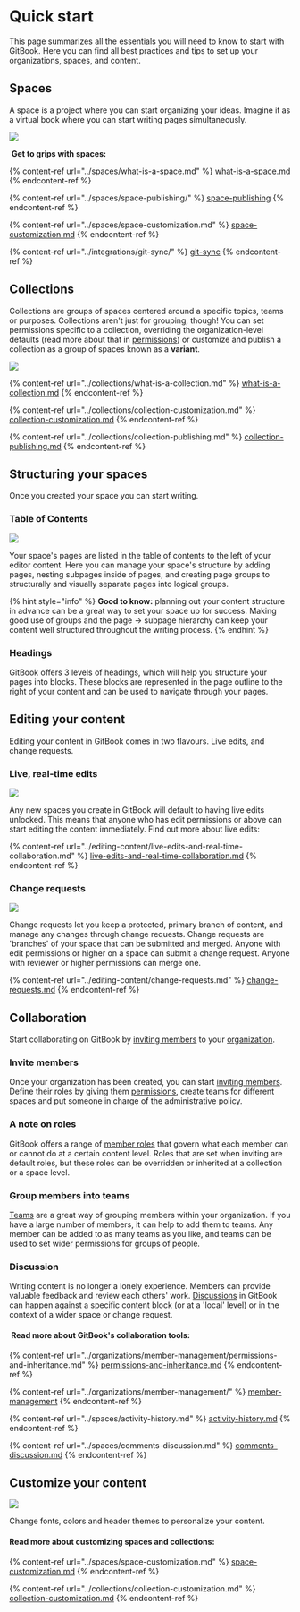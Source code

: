 # Quick start

This page summarizes all the essentials you will need to know to start with GitBook. Here you can find all best practices and tips to set up your organizations, spaces, and content.

## Spaces

A space is a project where you can start organizing your ideas. Imagine it as a virtual book where you can start writing pages simultaneously.

![](../.gitbook/assets/Space.png)

**​** **Get to grips with spaces:**

{% content-ref url="../spaces/what-is-a-space.md" %}
[what-is-a-space.md](../spaces/what-is-a-space.md)
{% endcontent-ref %}

{% content-ref url="../spaces/space-publishing/" %}
[space-publishing](../spaces/space-publishing/)
{% endcontent-ref %}

{% content-ref url="../spaces/space-customization.md" %}
[space-customization.md](../spaces/space-customization.md)
{% endcontent-ref %}

{% content-ref url="../integrations/git-sync/" %}
[git-sync](../integrations/git-sync/)
{% endcontent-ref %}

## Collections

Collections are groups of spaces centered around a specific topics, teams or purposes. Collections aren't just for grouping, though! You can set permissions specific to a collection, overriding the organization-level defaults (read more about that in [permissions](../organizations/member-management/permissions-and-inheritance.md)) or customize and publish a collection as a group of spaces known as a **variant**.

![](../.gitbook/assets/Collection.png)

{% content-ref url="../collections/what-is-a-collection.md" %}
[what-is-a-collection.md](../collections/what-is-a-collection.md)
{% endcontent-ref %}

{% content-ref url="../collections/collection-customization.md" %}
[collection-customization.md](../collections/collection-customization.md)
{% endcontent-ref %}

{% content-ref url="../collections/collection-publishing.md" %}
[collection-publishing.md](../collections/collection-publishing.md)
{% endcontent-ref %}

## Structuring your spaces <a href="#structure-your-doc" id="structure-your-doc"></a>

Once you created your space you can start writing.

### Table of Contents <a href="#table-of-contents" id="table-of-contents"></a>

![](../.gitbook/assets/ToC.png)

Your space's pages are listed in the table of contents to the left of your editor content. Here you can manage your space's structure by adding pages, nesting subpages inside of pages, and creating page groups to structurally and visually separate pages into logical groups.

{% hint style="info" %}
**Good to know:** planning out your content structure in advance can be a great way to set your space up for success. Making good use of groups and the page -> subpage hierarchy can keep your content well structured throughout the writing process.
{% endhint %}

### Headings <a href="#headings" id="headings"></a>

GitBook offers 3 levels of headings, which will help you structure your pages into blocks. These blocks are represented in the page outline to the right of your content and can be used to navigate through your pages.

## Editing your content <a href="#rich-text-and-rich-content" id="rich-text-and-rich-content"></a>

Editing your content in GitBook comes in two flavours. Live edits, and change requests.

### Live, real-time edits

![](<../.gitbook/assets/Live Edit (1).png>)

Any new spaces you create in GitBook will default to having live edits unlocked. This means that anyone who has edit permissions or above can start editing the content immediately. Find out more about live edits:

{% content-ref url="../editing-content/live-edits-and-real-time-collaboration.md" %}
[live-edits-and-real-time-collaboration.md](../editing-content/live-edits-and-real-time-collaboration.md)
{% endcontent-ref %}

### Change requests

![](<../.gitbook/assets/Locked Edits.png>)

Change requests let you keep a protected, primary branch of content, and manage any changes through change requests. Change requests are 'branches' of your space that can be submitted and merged. Anyone with edit permissions or higher on a space can submit a change request. Anyone with reviewer or higher permissions can merge one.

{% content-ref url="../editing-content/change-requests.md" %}
[change-requests.md](../editing-content/change-requests.md)
{% endcontent-ref %}

## Collaboration <a href="#collaboration" id="collaboration"></a>

Start collaborating on GitBook by [inviting members](../organizations/member-management/) to your [organization](../organizations/what-is-an-organization.md).

### Invite members <a href="#invite-members-and-create-a-team" id="invite-members-and-create-a-team"></a>

Once your organization has been created, you can start [inviting members](../organizations/member-management/). Define their roles by giving them [permissions](quick-start.md), create teams for different spaces and put someone in charge of the administrative policy.

### A note on roles

GitBook offers a range of [member roles](../organizations/member-management/roles.md) that govern what each member can or cannot do at a certain content level. Roles that are set when inviting are default roles, but these roles can be overridden or inherited at a collection or a space level.

### Group members into teams

[Teams](../organizations/member-management/teams.md) are a great way of grouping members within your organization. If you have a large number of members, it can help to add them to teams. Any member can be added to as many teams as you like, and teams can be used to set wider permissions for groups of people.

### **Discussion** <a href="#comments" id="comments"></a>

Writing content is no longer a lonely experience. Members can provide valuable feedback and review each others' work. [Discussions](../spaces/comments-discussion.md) in GitBook can happen against a specific content block (or at a 'local' level) or in the context of a wider space or change request.

#### ​ Read more about GitBook's collaboration tools: <a href="#you-can-read-more-about-collaboration-in-here" id="you-can-read-more-about-collaboration-in-here"></a>

{% content-ref url="../organizations/member-management/permissions-and-inheritance.md" %}
[permissions-and-inheritance.md](../organizations/member-management/permissions-and-inheritance.md)
{% endcontent-ref %}

{% content-ref url="../organizations/member-management/" %}
[member-management](../organizations/member-management/)
{% endcontent-ref %}

{% content-ref url="../spaces/activity-history.md" %}
[activity-history.md](../spaces/activity-history.md)
{% endcontent-ref %}

{% content-ref url="../spaces/comments-discussion.md" %}
[comments-discussion.md](../spaces/comments-discussion.md)
{% endcontent-ref %}

## Customize your content <a href="#customization" id="customization"></a>

![](<../.gitbook/assets/Customize (1).png>)

Change fonts, colors and header themes to personalize your content.‌

#### Read more about customizing spaces and collections: <a href="#you-can-see-all-the-customizations-possibilities-here" id="you-can-see-all-the-customizations-possibilities-here"></a>

{% content-ref url="../spaces/space-customization.md" %}
[space-customization.md](../spaces/space-customization.md)
{% endcontent-ref %}

{% content-ref url="../collections/collection-customization.md" %}
[collection-customization.md](../collections/collection-customization.md)
{% endcontent-ref %}
